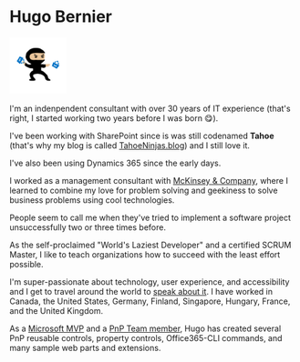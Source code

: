# Hugo Bernier

<img src='./assets/tahoeninjatransparent.png' alt='Tahoe Ninja' width='100'/>

I'm an indenpendent consultant with over 30 years of IT experience (that's right, I started working two years before I was born 😋).

I've been working with SharePoint since is was still codenamed **Tahoe** (that's why my blog is called [TahoeNinjas.blog](https://tahoeninjas.blog)) and I still love it.

I've also been using Dynamics 365 since the early days. 

I worked as a management consultant with [McKinsey & Company](https://www.mckinsey.com/), where I learned to combine my love for problem solving and geekiness to solve business problems using cool technologies.

People seem to call me when they've tried to implement a software project unsuccessfully two or three times before.

As the self-proclaimed "World's Laziest Developer" and a certified SCRUM Master, I like to teach organizations how to succeed with the least effort possible. 

I'm super-passionate about technology, user experience, and accessibility and I get to travel around the world to [speak about it](https://sessionize.com/bernierh/). I have worked in Canada, the United States, Germany, Finland, Singapore, Hungary, France, and the United Kingdom. 

As a [Microsoft MVP](https://mvp.microsoft.com/en-us/PublicProfile/5003624?fullName=Hugo%20Bernier) and a [PnP Team member](https://aka.ms/m365pnp), Hugo has created several PnP reusable controls, property controls, Office365-CLI commands, and many sample web parts and extensions.
